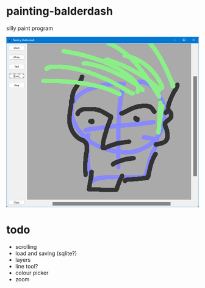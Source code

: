 # painting-balderdash
silly paint program

![screenshot of a face](/Screenshot%202023-03-26%20134615.png?raw=true)

# todo

* scrolling
* load and saving (sqlite?)
* layers
* line tool?
* colour picker
* zoom
